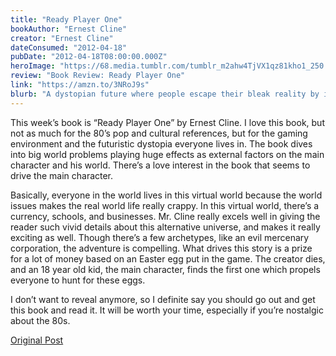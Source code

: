 ```yaml
---
title: "Ready Player One"
bookAuthor: "Ernest Cline"
creator: "Ernest Cline"
dateConsumed: "2012-04-18"
pubDate: "2012-04-18T08:00:00.000Z"
heroImage: "https://68.media.tumblr.com/tumblr_m2ahw4TjVX1qz81kho1_250.jpg"
review: "Book Review: Ready Player One"
link: "https://amzn.to/3NRoJ9s"
blurb: "A dystopian future where people escape their bleak reality by immersing themselves in a virtual reality game called the OASIS. The story follows Wade Watts, a teenage gamer who embarks on a quest to find an Easter egg within the game, which holds the key to a massive fortune and control of the OASIS/"
---
```


This week’s book is “Ready Player One” by Ernest Cline. I love this book, but not as much for the 80’s pop and cultural references, but for the gaming environment and the futuristic dystopia everyone lives in. The book dives into big world problems playing huge effects as external factors on the main character and his world. There’s a love interest in the book that seems to drive the main character.

Basically, everyone in the world lives in this virtual world because the world issues makes the real world life really crappy. In this virtual world, there’s a currency, schools, and businesses. Mr. Cline really excels well in giving the reader such vivid details about this alternative universe, and makes it really exciting as well. Though there’s a few archetypes, like an evil mercenary corporation, the adventure is compelling. What drives this story is a prize for a lot of money based on an Easter egg put in the game. The creator dies, and an 18 year old kid, the main character, finds the first one which propels everyone to hunt for these eggs.

I don’t want to reveal anymore, so I definite say you should go out and get this book and read it. It will be worth your time, especially if you’re nostalgic about the 80s.

[Original Post](https://jermspeaks.com/post/21329643714/this-weeks-book-is-ready-player-one-by-ernest)
